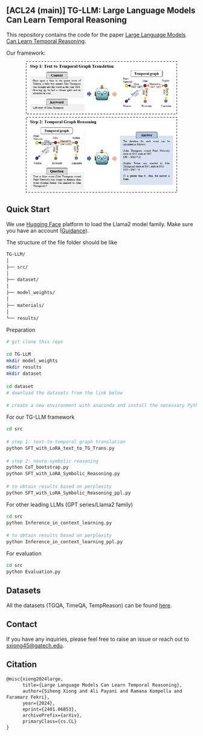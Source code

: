 ## [ACL24 (main)] TG-LLM: Large Language Models Can Learn Temporal Reasoning

This repository contains the code for the paper [Large Language Models Can Learn Temporal Reasoning](https://arxiv.org/pdf/2401.06853.pdf).

Our framework:

<p align="center">
  <img src='https://github.com/xiongsiheng/TG-LLM/blob/main/misc/Framework.png' width=400>
</p>

## Quick Start

We use [Hugging Face](https://huggingface.co/) platform to load the Llama2 model family. Make sure you have an account ([Guidance](https://huggingface.co/blog/llama2)).

The structure of the file folder should be like
```sh
TG-LLM/
│
├── src/
│
├── dataset/
│
├── model_weights/
│
├── materials/
│
└── results/
```

Preparation
```sh
# git clone this repo

cd TG-LLM
mkdir model_weights
mkdir results
mkdir dataset

cd dataset
# download the datasets from the link below

# create a new environment with anaconda and install the necessary Python packages
```

For our TG-LLM framework

```sh
cd src

# step 1: text-to-temporal graph translation
python SFT_with_LoRA_text_to_TG_Trans.py

# step 2: neuro-symbolic reasoning
python CoT_bootstrap.py
python SFT_with_LoRA_Symbolic_Reasoning.py

# to obtain results based on perplexity
python SFT_with_LoRA_Symbolic_Reasoning_ppl.py
```

For other leading LLMs (GPT series/Llama2 family)
```sh
cd src
python Inference_in_context_learning.py

# to obtain results based on perplexity
python Inference_in_context_learning_ppl.py
```

For evaluation
```sh
cd src
python Evaluation.py
```


## Datasets

All the datasets (TGQA, TimeQA, TempReason) can be found [here](https://huggingface.co/datasets/sxiong/TGQA).

## Contact
If you have any inquiries, please feel free to raise an issue or reach out to sxiong45@gatech.edu.

## Citation
```
@misc{xiong2024large,
      title={Large Language Models Can Learn Temporal Reasoning}, 
      author={Siheng Xiong and Ali Payani and Ramana Kompella and Faramarz Fekri},
      year={2024},
      eprint={2401.06853},
      archivePrefix={arXiv},
      primaryClass={cs.CL}
}
```
